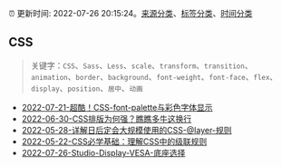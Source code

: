 :alarm_clock: 更新时间: 2022-07-26 20:15:24。[来源分类](../README.md)、[标签分类](../TAGS.md)、[时间分类](../TIMELINE.md)

## CSS


> 关键字：`CSS`、`Sass`、`Less`、`scale`、`transform`、`transition`、`animation`、`border`、`background`、`font-weight`、`font-face`、`flex`、`display`、`position`、`居中`、`动画`



- [2022-07-21-超酷！CSS-font-palette与彩色字体显示](https://www.zhangxinxu.com/wordpress/2022/07/css-font-palette/) 
- [2022-06-30-CSS排版为何强？瞧瞧多牛这换行](https://www.zhangxinxu.com/wordpress/2022/06/css-line-break-word-wrap-all/) 
- [2022-05-28-详解日后定会大规模使用的CSS-@layer-规则](https://www.zhangxinxu.com/wordpress/2022/05/css-layer-rule/) 
- [2022-05-22-CSS必学基础：理解CSS中的级联规则](https://www.zhangxinxu.com/wordpress/2022/05/deep-in-css-cascade/) 
- [2022-07-26-Studio-Display-VESA-底座选择](https://www.v2ex.com/t/868894) 